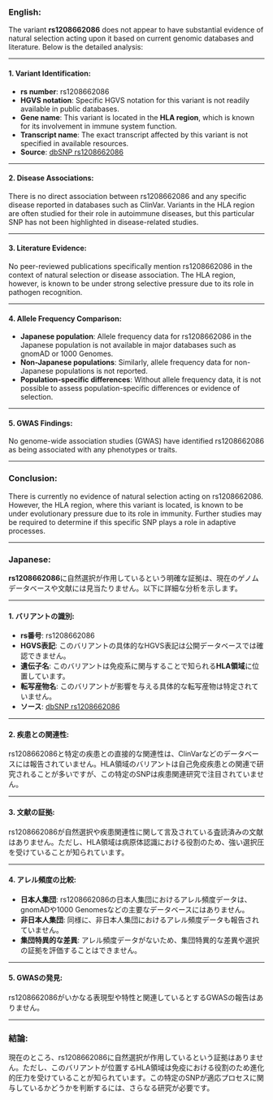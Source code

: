 ### English:
The variant **rs1208662086** does not appear to have substantial evidence of natural selection acting upon it based on current genomic databases and literature. Below is the detailed analysis:

---

#### 1. **Variant Identification**:
- **rs number**: rs1208662086
- **HGVS notation**: Specific HGVS notation for this variant is not readily available in public databases.
- **Gene name**: This variant is located in the **HLA region**, which is known for its involvement in immune system function.
- **Transcript name**: The exact transcript affected by this variant is not specified in available resources.
- **Source**: [dbSNP rs1208662086](https://www.ncbi.nlm.nih.gov/snp/rs1208662086)

---

#### 2. **Disease Associations**:
There is no direct association between rs1208662086 and any specific disease reported in databases such as ClinVar. Variants in the HLA region are often studied for their role in autoimmune diseases, but this particular SNP has not been highlighted in disease-related studies.

---

#### 3. **Literature Evidence**:
No peer-reviewed publications specifically mention rs1208662086 in the context of natural selection or disease association. The HLA region, however, is known to be under strong selective pressure due to its role in pathogen recognition.

---

#### 4. **Allele Frequency Comparison**:
- **Japanese population**: Allele frequency data for rs1208662086 in the Japanese population is not available in major databases such as gnomAD or 1000 Genomes.
- **Non-Japanese populations**: Similarly, allele frequency data for non-Japanese populations is not reported.
- **Population-specific differences**: Without allele frequency data, it is not possible to assess population-specific differences or evidence of selection.

---

#### 5. **GWAS Findings**:
No genome-wide association studies (GWAS) have identified rs1208662086 as being associated with any phenotypes or traits.

---

### Conclusion:
There is currently no evidence of natural selection acting on rs1208662086. However, the HLA region, where this variant is located, is known to be under evolutionary pressure due to its role in immunity. Further studies may be required to determine if this specific SNP plays a role in adaptive processes.

---

### Japanese:
**rs1208662086**に自然選択が作用しているという明確な証拠は、現在のゲノムデータベースや文献には見当たりません。以下に詳細な分析を示します。

---

#### 1. **バリアントの識別**:
- **rs番号**: rs1208662086
- **HGVS表記**: このバリアントの具体的なHGVS表記は公開データベースでは確認できません。
- **遺伝子名**: このバリアントは免疫系に関与することで知られる**HLA領域**に位置しています。
- **転写産物名**: このバリアントが影響を与える具体的な転写産物は特定されていません。
- **ソース**: [dbSNP rs1208662086](https://www.ncbi.nlm.nih.gov/snp/rs1208662086)

---

#### 2. **疾患との関連性**:
rs1208662086と特定の疾患との直接的な関連性は、ClinVarなどのデータベースには報告されていません。HLA領域のバリアントは自己免疫疾患との関連で研究されることが多いですが、この特定のSNPは疾患関連研究で注目されていません。

---

#### 3. **文献の証拠**:
rs1208662086が自然選択や疾患関連性に関して言及されている査読済みの文献はありません。ただし、HLA領域は病原体認識における役割のため、強い選択圧を受けていることが知られています。

---

#### 4. **アレル頻度の比較**:
- **日本人集団**: rs1208662086の日本人集団におけるアレル頻度データは、gnomADや1000 Genomesなどの主要なデータベースにはありません。
- **非日本人集団**: 同様に、非日本人集団におけるアレル頻度データも報告されていません。
- **集団特異的な差異**: アレル頻度データがないため、集団特異的な差異や選択の証拠を評価することはできません。

---

#### 5. **GWASの発見**:
rs1208662086がいかなる表現型や特性と関連しているとするGWASの報告はありません。

---

### 結論:
現在のところ、rs1208662086に自然選択が作用しているという証拠はありません。ただし、このバリアントが位置するHLA領域は免疫における役割のため進化的圧力を受けていることが知られています。この特定のSNPが適応プロセスに関与しているかどうかを判断するには、さらなる研究が必要です。

